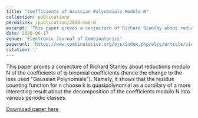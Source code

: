 ```yaml
---
title: "Coefficients of Gaussian Polynomials Modulo N"
collection: publications
permalink: /publication/2020-mod-N
excerpt: 'This paper proves a conjecture of Richard Stanley about reductions modulo N of the coefficients of q-binomial coefficients (hence the change to the less used "Gaussian Polynomials"). Namely, it shows that the residue counting function for n choose k is quasipolynomial as a corollary of a more interesting result about the decomposition of the coefficients modulo N into various periodic classes.'
date: 2020-06-17
venue: 'Electronic Journal of Combinatorics'
paperurl: 'https://www.combinatorics.org/ojs/index.php/eljc/article/view/V27i2p58/pdf'
citation: ''
---
```

This paper proves a conjecture of Richard Stanley about reductions modulo N of the coefficients of q-binomial coefficients (hence the change to the less used "Gaussian Polynomials"). Namely, it shows that the residue counting function for n choose k is quasipolynomial as a corollary of a more interesting result about the decomposition of the coefficients modulo N into various periodic classes.

[Download paper here](http://academicpages.github.io/files/paper1.pdf)